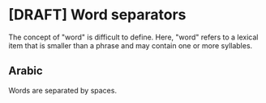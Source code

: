 # [DRAFT] Word separators

The concept of "word" is difficult to define. Here, "word" refers to a lexical item that is smaller than a phrase and may contain one or more syllables.

## Arabic

Words are separated by spaces.
